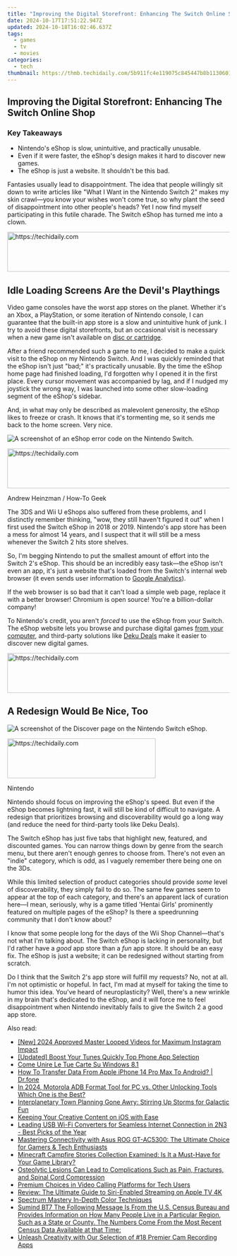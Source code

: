 ```yaml
---
title: "Improving the Digital Storefront: Enhancing The Switch Online Shop"
date: 2024-10-17T17:51:22.947Z
updated: 2024-10-18T16:02:46.637Z
tags:
  - games
  - tv
  - movies
categories:
  - tech
thumbnail: https://thmb.techidaily.com/5b911fc4e119075c845447b8b1130601d398b21b169f3541bab98402d648f2f7.jpg
---
```


## Improving the Digital Storefront: Enhancing The Switch Online Shop

### Key Takeaways

* Nintendo's eShop is slow, unintuitive, and practically unusable.
* Even if it were faster, the eShop's design makes it hard to discover new games.
* The eShop is just a website. It shouldn't be this bad.

 Fantasies usually lead to disappointment. The idea that people willingly sit down to write articles like "What I Want in the Nintendo Switch 2" makes my skin crawl—you know your wishes won't come true, so why plant the seed of disappointment into other people's heads? Yet I now find myself participating in this futile charade. The Switch eShop has turned me into a clown.

<!-- affiliate ads begin -->
<a href="https://appsumo.8odi.net/c/5597632/2118314/7443" target="_top" id="2118314">
  <img src="//a.impactradius-go.com/display-ad/7443-2118314" border="0" alt="https://techidaily.com" width="728" height="90"/>
</a>
<img height="0" width="0" src="https://appsumo.8odi.net/i/5597632/2118314/7443" style="position:absolute;visibility:hidden;" border="0" />
<!-- affiliate ads end -->

##  Idle Loading Screens Are the Devil's Playthings

 Video game consoles have the worst app stores on the planet. Whether it's an Xbox, a PlayStation, or some iteration of Nintendo console, I can guarantee that the built-in app store is a slow and unintuitive hunk of junk. I try to avoid these digital storefronts, but an occasional visit is necessary when a new game isn't available on [disc or cartridge](https://fox-boxes.techidaily.com/2024-approved-maximizing-b-roll-creative-uses-and-integration/).

 After a friend recommended such a game to me, I decided to make a quick visit to the eShop on my Nintendo Switch. And I was quickly reminded that the eShop isn't just "bad;" it's practically unusable. By the time the eShop home page had finished loading, I'd forgotten why I opened it in the first place. Every cursor movement was accompanied by lag, and if I nudged my joystick the wrong way, I was launched into some other slow-loading segment of the eShop's sidebar.

 And, in what may only be described as malevolent generosity, the eShop likes to freeze or crash. It knows that it's tormenting me, so it sends me back to the home screen. Very nice.

![A screenshot of an eShop error code on the Nintendo Switch.](https://static1.howtogeekimages.com/wordpress/wp-content/uploads/2024/07/7.jpg) 

<!-- affiliate ads begin -->
<a href="https://ephamedtechinc.pxf.io/c/5597632/2123512/26400" target="_top" id="2123512">
  <img src="//a.impactradius-go.com/display-ad/26400-2123512" border="0" alt="https://techidaily.com" width="728" height="90"/>
</a>
<img height="0" width="0" src="https://ephamedtechinc.pxf.io/i/5597632/2123512/26400" style="position:absolute;visibility:hidden;" border="0" />
<!-- affiliate ads end -->

Andrew Heinzman / How-To Geek

 The 3DS and Wii U eShops also suffered from these problems, and I distinctly remember thinking, "wow, they still haven't figured it out" when I first used the Switch eShop in 2018 or 2019\. Nintendo's app store has been a mess for almost 14 years, and I suspect that it will still be a mess whenever the Switch 2 hits store shelves.

 So, I'm begging Nintendo to put the smallest amount of effort into the Switch 2's eShop. This should be an incredibly easy task—the eShop isn't even an app, it's just a website that's loaded from the Switch's internal web browser (it even sends user information to [Google Analytics](https://on-screen-recording.techidaily.com/in-2024-enable-vlcs-webcam-recording-for-high-quality-footage/)).

 If the web browser is so bad that it can't load a simple web page, replace it with a better browser! Chromium is open source! You're a billion-dollar company!

 To Nintendo's credit, you aren't _forced_ to use the eShop from your Switch. The eShop website lets you browse and purchase digital games [from your computer](https://extra-resources.techidaily.com/2024-approved-alpine-adventure-2022s-spectacular-snowboard-cross-olympic-moments/), and third-party solutions like [Deku Deals](https://www.dekudeals.com/) make it easier to discover new digital games.

<!-- affiliate ads begin -->
<a href="https://appsumo.8odi.net/c/5597632/2044582/7443" target="_top" id="2044582">
  <img src="//a.impactradius-go.com/display-ad/7443-2044582" border="0" alt="https://techidaily.com" width="728" height="90"/>
</a>
<img height="0" width="0" src="https://appsumo.8odi.net/i/5597632/2044582/7443" style="position:absolute;visibility:hidden;" border="0" />
<!-- affiliate ads end -->

##  A Redesign Would Be Nice, Too

![A screenshot of the Discover page on the Nintendo Switch eShop.](https://static1.howtogeekimages.com/wordpress/wp-content/uploads/2024/07/6.jpg) 

<!-- affiliate ads begin -->
<a href="https://aligracehair.sjv.io/c/5597632/2135372/19272" target="_top" id="2135372">
  <img src="//a.impactradius-go.com/display-ad/19272-2135372" border="0" alt="https://techidaily.com" width="336" height="90"/>
</a>
<img height="0" width="0" src="https://aligracehair.sjv.io/i/5597632/2135372/19272" style="position:absolute;visibility:hidden;" border="0" />
<!-- affiliate ads end -->

Nintendo

 Nintendo should focus on improving the eShop's speed. But even if the eShop becomes lightning fast, it will still be kind of difficult to navigate. A redesign that prioritizes browsing and discoverability would go a long way (and reduce the need for third-party tools like Deku Deals).

 The Switch eShop has just five tabs that highlight new, featured, and discounted games. You can narrow things down by genre from the search menu, but there aren't enough genres to choose from. There's not even an "indie" category, which is odd, as I vaguely remember there being one on the 3Ds.

 While this limited selection of product categories should provide _some_ level of discoverability, they simply fail to do so. The same few games seem to appear at the top of each category, and there's an apparent lack of curation here—I mean, seriously, why is a game titled 'Hentai Girls' prominently featured on multiple pages of the eShop? Is there a speedrunning community that I don't know about?

 I know that some people long for the days of the Wii Shop Channel—that's not what I'm talking about. The Switch eShop is lacking in personality, but I'd rather have a _good_ app store than a _fun_ app store. It should be an easy fix. The eShop is just a website; it can be redesigned without starting from scratch.

 Do I think that the Switch 2's app store will fulfill my requests? No, not at all. I'm not optimistic or hopeful. In fact, I'm mad at myself for taking the time to humor this idea. You've heard of neuroplasticity? Well, there's a new wrinkle in my brain that's dedicated to the eShop, and it will force me to feel disappointment when Nintendo inevitably fails to give the Switch 2 a good app store.

<ins class="adsbygoogle"
     style="display:block"
     data-ad-format="autorelaxed"
     data-ad-client="ca-pub-7571918770474297"
     data-ad-slot="1223367746"></ins>

<ins class="adsbygoogle"
     style="display:block"
     data-ad-client="ca-pub-7571918770474297"
     data-ad-slot="8358498916"
     data-ad-format="auto"
     data-full-width-responsive="true"></ins>

<span class="atpl-alsoreadstyle">Also read:</span>
<div><ul>
<li><a href="https://instagram-clips.techidaily.com/new-2024-approved-master-looped-videos-for-maximum-instagram-impact/"><u>[New] 2024 Approved Master Looped Videos for Maximum Instagram Impact</u></a></li>
<li><a href="https://extra-hints.techidaily.com/updated-boost-your-tunes-quickly-top-phone-app-selection/"><u>[Updated] Boost Your Tunes Quickly Top Phone App Selection</u></a></li>
<li><a href="https://solve-luxury.techidaily.com/come-unire-le-tue-carte-su-windows-81/"><u>Come Unire Le Tue Carte Su Windows 8.1</u></a></li>
<li><a href="https://techidaily.com/how-to-transfer-data-from-apple-iphone-14-pro-max-to-android-drfone-by-drfone-transfer-data-from-ios-transfer-data-from-ios/"><u>How To Transfer Data From Apple iPhone 14 Pro Max To Android? | Dr.fone</u></a></li>
<li><a href="https://android-frp.techidaily.com/in-2024-motorola-adb-format-tool-for-pc-vs-other-unlocking-tools-which-one-is-the-best-by-drfone-android/"><u>In 2024, Motorola ADB Format Tool for PC vs. Other Unlocking Tools Which One is the Best?</u></a></li>
<li><a href="https://buynow-help.techidaily.com/interplanetary-town-planning-gone-awry-stirring-up-storms-for-galactic-fun/"><u>Interplanetary Town Planning Gone Awry: Stirring Up Storms for Galactic Fun</u></a></li>
<li><a href="https://instagram-video-files.techidaily.com/keeping-your-creative-content-on-ios-with-ease/"><u>Keeping Your Creative Content on iOS with Ease</u></a></li>
<li><a href="https://buynow-help.techidaily.com/leading-usb-wi-fi-converters-for-seamless-internet-connection-in-2n3-best-picks-of-the-year/"><u>Leading USB Wi-Fi Converters for Seamless Internet Connection in 2N3 - Best Picks of the Year</u></a></li>
<li><a href="https://buynow-help.techidaily.com/mastering-connectivity-with-asus-rog-gt-ac5300-the-ultimate-choice-for-gamers-and-tech-enthusiasts/"><u>Mastering Connectivity with Asus ROG GT-AC5300: The Ultimate Choice for Gamers & Tech Enthusiasts</u></a></li>
<li><a href="https://buynow-help.techidaily.com/minecraft-campfire-stories-collection-examined-is-it-a-must-have-for-your-game-library/"><u>Minecraft Campfire Stories Collection Examined: Is It a Must-Have for Your Game Library?</u></a></li>
<li><a href="https://buynow-help.techidaily.com/osteolytic-lesions-can-lead-to-complications-such-as-pain-fractures-and-spinal-cord-compression/"><u>Osteolytic Lesions Can Lead to Complications Such as Pain, Fractures, and Spinal Cord Compression</u></a></li>
<li><a href="https://desktop-recording.techidaily.com/premium-choices-in-video-calling-platforms-for-tech-users/"><u>Premium Choices in Video Calling Platforms for Tech Users</u></a></li>
<li><a href="https://buynow-help.techidaily.com/review-the-ultimate-guide-to-siri-enabled-streaming-on-apple-tv-4k/"><u>Review: The Ultimate Guide to Siri-Enabled Streaming on Apple TV 4K</u></a></li>
<li><a href="https://extra-information.techidaily.com/spectrum-mastery-in-depth-color-techniques/"><u>Spectrum Mastery In-Depth Color Techniques</u></a></li>
<li><a href="https://buynow-help.techidaily.com/sumind-bt7-the-following-message-is-from-the-us-census-bureau-and-provides-information-on-how-many-people-live-in-a-particular-region-such-as-a-state-or-cou158/"><u>Sumind BT7 The Following Message Is From the U.S. Census Bureau and Provides Information on How Many People Live in a Particular Region, Such as a State or County. The Numbers Come From the Most Recent Census Data Available at that Time:</u></a></li>
<li><a href="https://extra-information.techidaily.com/unleash-creativity-with-our-selection-of-18-premier-cam-recording-apps/"><u>Unleash Creativity with Our Selection of #18 Premier Cam Recording Apps</u></a></li>
</ul></div>

